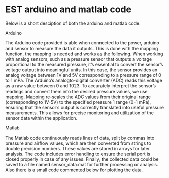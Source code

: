 # EST arduino and matlab code
Below is a short desciption of both the arduino and matlab code.

Arduino

The Arduino code provided is able when connected to the power, arduino and sensor to measure the data it outputs. This is done with the mapping function, the mapping is needed and works as the following. When working with analog sensors, such as a pressure sensor that outputs a voltage proportional to the measured pressure, it’s essential to convert the sensor’s voltage output into meaningful units. In this case, the sensor provides an analog voltage between 1V and 5V corresponding to a pressure range of 0 to 1 mPa. The Arduino’s analogto-digital converter (ADC) reads this voltage as a raw value between 0 and 1023. To accurately interpret the sensor’s readings and convert them into the desired pressure values, we use mapping. Mapping re-scales the ADC values from their original range (corresponding to 1V-5V) to the specified pressure 1 range (0-1 mPa), ensuring that the sensor’s output is correctly translated into useful pressure measurements. This allows for precise monitoring and utilization of the sensor data within the application. 

Matlab

The Matlab code continuously reads lines of data, split by commas into pressure and airflow values, which are then converted from strings to double precision numbers. These values are stored in arrays for later analysis. The code includes error handling to ensure the serial port is closed properly in case of any issues. Finally, the collected data could be saved to a file named sensor_data.mat for further processing or analysis. Also there is a small code commented below for plotting the data.
